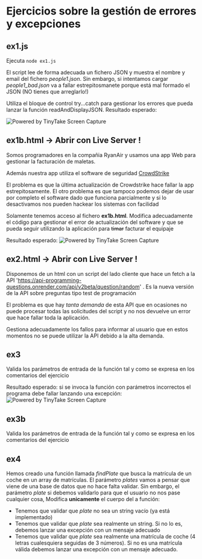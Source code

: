 # Ejercicios sobre la gestión de errores y excepciones

## ex1.js

Ejecuta `node ex1.js`

El script lee de forma adecuada un fichero JSON y muestra el nombre y email del fichero _people1.json_. Sin embargo, si intentamos cargar _people1_bad.json_ va a fallar estrepitosmanete porque está mal formado el JSON (NO tienes que arreglarlo!)

Utiliza el bloque de control try...catch para gestionar los errores que pueda lanzar la función readAndDisplayJSON. Resultado esperado:

<img src="https://oscarm.tinytake.com/media/1677d21?filename=1721817584627_TinyTake24-07-2024-12-39-43_638574143856371369.png&sub_type=thumbnail_preview&type=attachment&width=1198&height=205" title="Powered by TinyTake Screen Capture"/><br>

## ex1b.html -> Abrir con Live Server !

Somos programadores en la compañia RyanAir y usamos una app Web para gestionar la facturación de maletas.

Además nuestra app utiliza el software de seguridad [CrowdStrike](https://www.elespanol.com/omicrono/software/20240724/crowdstrike-explica-origen-apagon-informatico-mundial-afecto-millones-equipos-windows/872912725_0.html)


El problema es que la última actualización de Crowdstrike hace fallar la app estrepitosamente. El otro problema es que tampoco podemos dejar de usar por completo el software dado que funciona parcialmente y si lo desactivamos nos pueden hackear los sistemas con facilidad

Solamente tenemos acceso al fichero **ex1b.html**. Modifica adecuadamente el código para gestionar el error de actualización del software y que se pueda seguir utilizando la aplicación para ~~timar~~ facturar el equipaje

Resultado esperado: 
<img src="https://oscarm.tinytake.com/media/1677d6d?filename=1721818029718_TinyTake24-07-2024-12-46-52_638574148287441332.png&sub_type=thumbnail_preview&type=attachment&width=1200&height=581" title="Powered by TinyTake Screen Capture"/><br>


## ex2.html -> Abrir con Live Server !

Disponemos de un html con un script del lado cliente que hace un fetch a la API 'https://api-programming-questions.onrender.com/api/v2beta/question/random' . Es la nueva versión de la API sobre preguntas tipo test de programación

El problema es que hay _tanta demanda_ de esta API que en ocasiones no puede procesar todas las solicitudes del script y no nos devuelve un error que hace fallar toda la aplicación.

Gestiona adecuadamente los fallos para informar al usuario que en estos momentos no se puede utilizar la API debido a la alta demanda.

## ex3

Valida los parámetros de entrada de la función tal y como se expresa en los comentarios del ejercicio

Resultado esperado: si se invoca la función con parámetros incorrectos el programa debe fallar lanzando una excepción:
<img src="https://oscarm.tinytake.com/media/1678071?filename=1721823036311_TinyTake24-07-2024-02-10-25_638574198352895800.png&sub_type=thumbnail_preview&type=attachment&width=1199&height=616" title="Powered by TinyTake Screen Capture"/><br>

## ex3b

Valida los parámetros de entrada de la función tal y como se expresa en los comentarios del ejercicio

## ex4

Hemos creado una función llamada _findPlate_ que busca la matrícula de un coche en un array de matrículas.
El parámetro _plates_ vamos a pensar que viene de una base de datos que no hace falta validar.
Sin embargo, el parámetro _plate_ si debemos validarlo para que el usuario no nos pase cualquier cosa,
Modifica **unicamente** el cuerpo del a función:

- Tenemos que validar que _plate_ no sea un string vacío (ya está implementado)
- Tenemos que validar que _plate_ sea realmente un string. Si no lo es, debemos lanzar una excepción con un mensaje adecuado
- Tenemos que validar que _plate_ sea realmente una matrícula de coche (4 letras cualesquiera seguidas de 3 números). Si no es una matrícula válida debemos lanzar una excepción con un mensaje adecuado.
